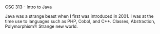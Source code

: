 CSC 313 - Intro to Java

Java was a strange beast when I first was introduced in 2001. I was at the time use to languages such as PHP, Cobol, and C++. Classes, Abstraction, Polymorphism?! Strange new world.
